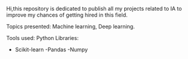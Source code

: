Hi,this repository is dedicated to publish all my projects related to IA to improve my chances of getting hired in this field.

Topics presented: Machine learning, Deep learning.

Tools used: Python 
Libraries:
- Scikit-learn
-Pandas
-Numpy
